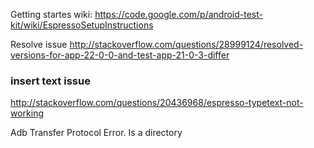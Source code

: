 
Getting startes wiki: https://code.google.com/p/android-test-kit/wiki/EspressoSetupInstructions

Resolve issue http://stackoverflow.com/questions/28999124/resolved-versions-for-app-22-0-0-and-test-app-21-0-3-differ

### insert text issue

http://stackoverflow.com/questions/20436968/espresso-typetext-not-working


Adb Transfer Protocol Error.
Is a directory